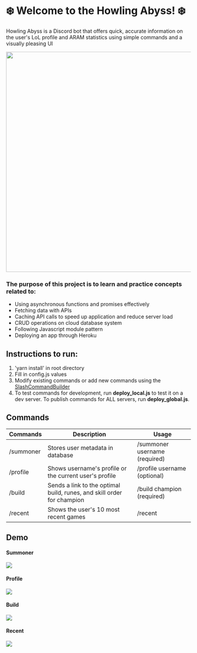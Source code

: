 # ❄️ Welcome to the Howling Abyss! ❄️
Howling Abyss is a Discord bot that offers quick, accurate information on the user's LoL profile and ARAM statistics using simple commands and a visually pleasing UI 

<img src="https://cdn1.dotesports.com/wp-content/uploads/2020/10/03111644/Howling-Abyss-Legends-of-Runeterra-Teaser.png" width="600"/>

### The purpose of this project is to learn and practice concepts related to: 
- Using asynchronous functions and promises effectively 
- Fetching data with APIs 
- Caching API calls to speed up application and reduce server load 
- CRUD operations on cloud database system 
- Following Javascript module pattern 
- Deploying an app through Heroku

## Instructions to run:
1. 'yarn install' in root directory
2. Fill in config.js values
3. Modify existing commands or add new commands using the [SlashCommandBuilder](https://discordjs.guide/interactions/replying-to-slash-commands.html#receiving-interactions)
4. To test commands for development, run **deploy_local.js** to test it on a dev server. To publish commands for ALL servers, run **deploy_global.js**.

## Commands
| Commands  | Description  |  Usage |
|---|---|---|
| /summoner  | Stores user metadata in database  | /summoner username (required)  |
| /profile  | Shows username's profile or the current user's profile  | /profile username (optional)  |
|  /build |  Sends a link to the optimal build, runes, and skill order for champion | /build champion (required)  |
| /recent | Shows the user's 10 most recent games | /recent |

## Demo
#### Summoner
![](https://i.imgur.com/Z0qsULr.gif)
#### Profile
![](https://i.imgur.com/dPChHd1.gif)
#### Build
![](https://i.imgur.com/yM2RtXo.gif)
#### Recent
![](https://i.imgur.com/SYJ0cCD.gif)

